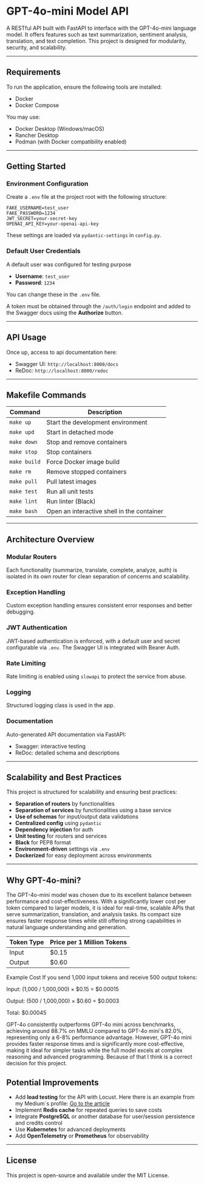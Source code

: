 # GPT-4o-mini Model API

A RESTful API built with FastAPI to interface with the GPT-4o-mini language model. It offers features such as text summarization, sentiment analysis, translation, and text completion. This project is designed for modularity, security, and scalability.

---

## Requirements

To run the application, ensure the following tools are installed:

* Docker
* Docker Compose

You may use:

* Docker Desktop (Windows/macOS)
* Rancher Desktop
* Podman (with Docker compatibility enabled)

---

## Getting Started

### Environment Configuration

Create a `.env` file at the project root with the following structure:

```env
FAKE_USERNAME=test_user
FAKE_PASSWORD=1234
JWT_SECRET=your-secret-key
OPENAI_API_KEY=your-openai-api-key
```

These settings are loaded via `pydantic-settings` in `config.py`.

### Default User Credentials

A default user was configured for testing purpose

* **Username**: `test_user`
* **Password**: `1234`

You can change these in the `.env` file.

A token must be obtained through the `/auth/login` endpoint and added to the Swagger docs using the **Authorize** button.

---

## API Usage

Once up, access to api documentation here:

* Swagger UI: `http://localhost:8000/docs`
* ReDoc: `http://localhost:8000/redoc`

---

## Makefile Commands

| Command      | Description                                |
| ------------ | ------------------------------------------ |
| `make up`    | Start the development environment          |
| `make upd`   | Start in detached mode                     |
| `make down`  | Stop and remove containers                 |
| `make stop`  | Stop containers                            |
| `make build` | Force Docker image build                   |
| `make rm`    | Remove stopped containers                  |
| `make pull`  | Pull latest images                         |
| `make test`  | Run all unit tests                         |
| `make lint`  | Run linter (Black)                         |
| `make bash`  | Open an interactive shell in the container |

---

## Architecture Overview

### Modular Routers

Each functionality (summarize, translate, complete, analyze, auth) is isolated in its own router for clean separation of concerns and scalability.

### Exception Handling

Custom exception handling ensures consistent error responses and better debugging.

### JWT Authentication

JWT-based authentication is enforced, with a default user and secret configurable via `.env`. The Swagger UI is integrated with Bearer Auth.

### Rate Limiting

Rate limiting is enabled using `slowapi` to protect the service from abuse.

### Logging

Structured logging class is used in the app.

### Documentation

Auto-generated API documentation via FastAPI:

* Swagger: interactive testing
* ReDoc: detailed schema and descriptions

---

## Scalability and Best Practices

This project is structured for scalability and ensuring best practices:

* **Separation of routers** by functionalities
* **Separation of services** by functionalities using a base service
* **Use of schemas** for input/output data validations
* **Centralized config** using `pydantic`
* **Dependency injection** for auth
* **Unit testing** for routers and services
* **Black** for PEP8 format
* **Environment-driven** settings via `.env`
* **Dockerized** for easy deployment across environments

---

## Why GPT-4o-mini?
The GPT-4o-mini model was chosen due to its excellent balance between 
performance and cost-effectiveness. With a significantly lower cost per 
token compared to larger models, it is ideal for real-time, scalable APIs 
that serve summarization, translation, and analysis tasks. 
Its compact size ensures faster response times while still offering strong 
capabilities in natural language understanding and generation.

| Token Type | Price per 1 Million Tokens |
|------------|---------------------------|
| Input      | $0.15                     |
| Output     | $0.60                     |

Example Cost
If you send 1,000 input tokens and receive 500 output tokens:

Input: (1,000 / 1,000,000) × $0.15 = $0.00015

Output: (500 / 1,000,000) × $0.60 = $0.0003

Total: $0.00045

GPT-4o consistently outperforms GPT-4o mini across benchmarks, 
achieving around 88.7% on MMLU compared to GPT-4o mini's 82.0%, 
representing only a 6-8% performance advantage. 
However, GPT-4o mini provides faster response times 
and is significantly more cost-effective, making it ideal 
for simpler tasks while the full model excels at complex reasoning 
and advanced programming. Because of that I think is a correct decision 
for this project.

## Potential Improvements

* Add **load testing** for the API with Locust. Here there is an example from my Medium´s profile:
[Go to the article
](https://medium.com/@santiagoalvarez87/building-a-real-time-traffic-api-with-fastapi-redis-pub-sub-and-load-testing-using-locust-3e42c6404ed5)
* Implement **Redis cache** for repeated queries to save costs
* Integrate **PostgreSQL** or another database for user/session persistence and credits control
* Use **Kubernetes** for advanced deployments
* Add **OpenTelemetry** or **Prometheus** for observability

---

## License

This project is open-source and available under the MIT License.
